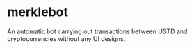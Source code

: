 # merklebot
An automatic bot carrying out transactions between USTD and cryptocurrencies without any UI designs. 
